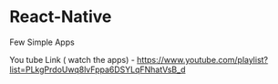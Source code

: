 # React-Native
Few Simple Apps

You tube Link ( watch the apps) - https://www.youtube.com/playlist?list=PLkgPrdoUwq8lvFppa6DSYLqFNhatVsB_d
